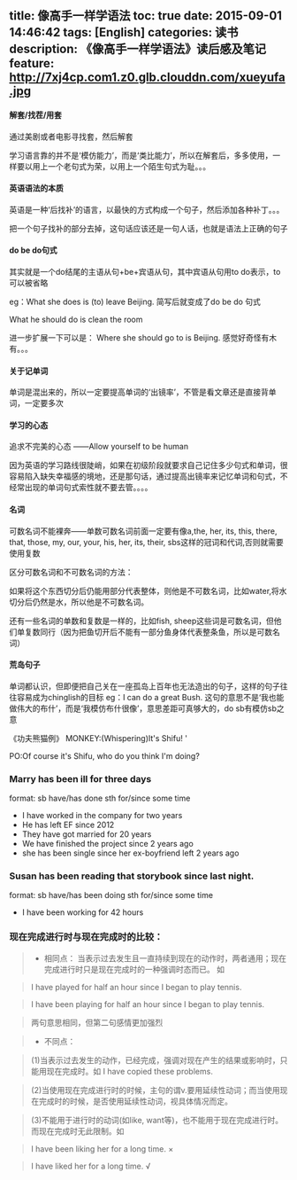title: 像高手一样学语法
toc: true
date: 2015-09-01 14:46:42
tags: [English]
categories: 读书
description: 《像高手一样学语法》读后感及笔记
feature: http://7xj4cp.com1.z0.glb.clouddn.com/xueyufa.jpg
---

#### 解套/找茬/用套
通过美剧或者电影寻找套，然后解套

学习语言靠的并不是‘模仿能力’，而是‘类比能力’，所以在解套后，多多使用，一样要以用上一个老句式为荣，以用上一个陌生句式为耻。。。

#### 英语语法的本质
英语是一种‘后找补’的语言，以最快的方式构成一个句子，然后添加各种补丁。。。

把一个句子找补的部分去掉，这句话应该还是一句人话，也就是语法上正确的句子

#### do be do句式
其实就是一个do结尾的主语从句+be+宾语从句，其中宾语从句用to do表示，to可以被省略

eg：What she does is (to) leave Beijing.  简写后就变成了do be do 句式

What he should do is clean the room

进一步扩展一下可以是：
Where she should go to is Beijing.  感觉好奇怪有木有。。。

#### 关于记单词
单词是混出来的，所以一定要提高单词的‘出镜率’，不管是看文章还是直接背单词，一定要多次

#### 学习的心态
追求不完美的心态
——Allow yourself to be human

因为英语的学习路线很陡峭，如果在初级阶段就要求自己记住多少句式和单词，很容易陷入缺失幸福感的境地，还是那句话，通过提高出镜率来记忆单词和句式，不经常出现的单词句式索性就不要去管。。。。

#### 名词
可数名词不能裸奔——单数可数名词前面一定要有像a,the, her, its, this, there, that, those, my, our, your, his, her, its, their, sbs这样的冠词和代词,否则就需要使用复数

区分可数名词和不可数名词的方法：

如果将这个东西切分后仍能用部分代表整体，则他是不可数名词，比如water,将水切分后仍然是水，所以他是不可数名词。

还有一些名词的单数和复数是一样的，比如fish, sheep这些词是可数名词，但他们单复数同行（因为把鱼切开后不能有一部分鱼身体代表整条鱼，所以是可数名词）

#### 荒岛句子
单词都认识，但即便把自己关在一座孤岛上百年也无法造出的句子，这样的句子往往容易成为chinglish的目标
eg：I can do a great  Bush. 这句的意思不是‘我也能做伟大的布什’，而是‘我模仿布什很像’，意思差距可真够大的，do sb有模仿sb之意

《功夫熊猫例》
MONKEY:(Whispering)It's Shifu!   '

PO:Of course it's Shifu, who do you think I'm doing?

### Marry has been ill for three days 
format: sb have/has done sth for/since some time

+ I have worked in the company for two years
+ He has left EF since 2012
+ They have got married for 20 years
+ We have finished the project since 2 years ago
+ she has been single since her ex-boyfriend left 2 years ago

### Susan has been reading that storybook since last night.
format: sb have/has been doing sth for/since some time

+ I have been working for 42 hours


### 现在完成进行时与现在完成时的比较：
>+ 相同点：
    当表示过去发生且一直持续到现在的动作时，两者通用；现在完成进行时只是现在完成时的一种强调时态而已。
    如

>   I have played for half an hour since I began to play tennis. 

>   I have been playing for half an hour since I began to play tennis.

>   两句意思相同，但第二句感情更加强烈

>+ 不同点：
   
>   (1)当表示过去发生的动作，已经完成，强调对现在产生的结果或影响时，只能用现在完成时。如 I have copied these problems.

>   (2)当使用现在完成进行时的时候，主句的谓v.要用延续性动词；而当使用现在完成时的时候，是否使用延续性动词，视具体情况而定。

>   (3)不能用于进行时的动词(如like, want等)，也不能用于现在完成进行时。而现在完成时无此限制。如

>    I have been liking her for a long time. × 

>    I have liked her for a long time. √
